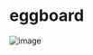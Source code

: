 # eggboard

![image](https://user-images.githubusercontent.com/104933009/167289158-9cf7d4e8-975c-4f1e-b559-ce3f90e9b056.png)
